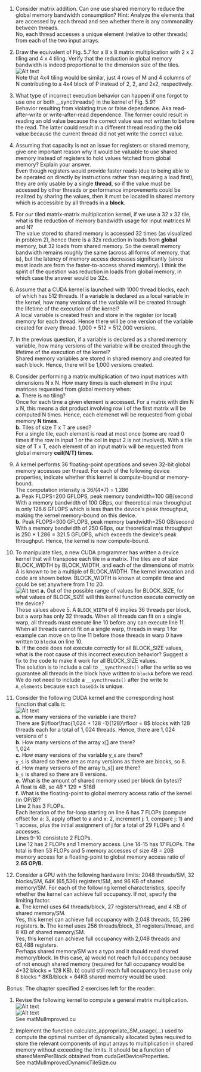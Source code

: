 1) Consider matrix addition. Can one use shared memory to reduce the global memory bandwidth consumption? Hint: Analyze the elements that are accessed by each thread and see whether there is any commonality between threads.  
No, each thread accesses a unique element (relative to other threads) from each of the two input arrays.

2)  Draw the equivalent of Fig. 5.7 for a 8 x 8 matrix multiplication with 2 x 2 tiling and 4 x 4 tiling. Verify that the reduction in global memory bandwidth is indeed proportional to the dimension size of the tiles.  
![Alt text](P5_2.jpg)  
Note that 4x4 tiling would be similar, just 4 rows of M and 4 columns of N contributing to a 4x4 block of P instead of 2, 2, and 2x2, respectively.

3) What type of incorrect execution behavior can happen if one forgot to use one or both __syncthreads() in the kernel of Fig. 5.9?  
Behavior resulting from violating true or false dependence. Aka read-after-write or write-after-read dependence. The former could result in reading an old value because the correct value was not written to before the read. The latter could result in a different thread reading the old value because the current thread did not yet write the correct value.

4) Assuming that capacity is not an issue for registers or shared memory, give one important reason why it would be valuable to use shared memory instead of registers to hold values fetched from global memory? Explain your answer.  
Even though registers would provide faster reads (due to being able to be operated on directly by instructions rather than requiring a load first), they are only usable by a single **thread**, so if the value must be accessed by other threads or performance improvements could be realized by sharing the values, then it must be located in shared memory which is accessible by all threads in a **block**.

5)  For our tiled matrix-matrix multiplication kernel, if we use a 32 x 32 tile, what is the reduction of memory bandwidth usage for input matrices M and N?  
The value stored to shared memory is accessed 32 times (as visualized in problem 2), hence there is a 32x reduction in loads from **global** memory, but 32 loads from shared memory. So the overall memory bandwidth remains roughly the same (across all forms of memory, that is), but the latency of memory access decreases significantly (since most loads are from the faster-to-access shared memory). I think the spirit of the question was reduction in loads from global memory, in which case the answer would be 32x.

6)  Assume that a CUDA kernel is launched with 1000 thread blocks, each of which has 512 threads. If a variable is declared as a local variable in the kernel, how many versions of the variable will be created through the lifetime of the execution of the kernel?  
A local variable is created fresh and store in the register (or local) memory for each thread. Hence there will be one version of the variable created for every thread. 1,000 * 512 = 512,000 versions.

7)  In the previous question, if a variable is declared as a shared memory variable, how many versions of the variable will be created through the lifetime of the execution of the kernel?  
Shared memory variables are stored in shared memory and created for each block. Hence, there will be 1,000 versions created.

8) Consider performing a matrix multiplication of two input matrices with dimensions N x N. How many times is each element in the input matrices requested from global memory when:  
**a.** There is no tiling?  
Once for each time a given element is accessed. For a matrix with dim N x N, this means a dot product involving row i of the first matrix will be computed N times. Hence, each elemenet will be requested from global memory **N times**.  
**b.** Tiles of size T x T are used?  
For a single tile, each element is read at most once (some are read 0 times if the row in input 1 or the col in input 2 is not involved). With a tile size of T x T, each element of an input matrix will be requested from global memory **ceil(N/T) times**.

9) A kernel performs 36 floating-point operations and seven 32-bit global memory accesses per thread. For each of the following device properties, indicate whether this kernel is compute-bound or memory-bound.  
The computation intensity is 36/(4*7) = 1.286  
**a.** Peak FLOPS=200 GFLOPS, peak memory bandwidth=100 GB/second  
With a memory bandwidth of 100 GBps, our theoretical max throughput is only 128.6 GFLOPS which is less than the device's peak throughput, making the kernel memory-bound on this device.  
**b.** Peak FLOPS=300 GFLOPS, peak memory bandwidth=250 GB/second  
With a memory bandwidth of 250 GBps, our theoretical max throughput is 250 * 1.286 = 321.5 GFLOPS, which exceeds the device's peak throughput. Hence, the kernel is now compute-bound.

10) To manipulate tiles, a new CUDA programmer has written a device kernel that will transpose each tile in a matrix. The tiles are of size BLOCK_WIDTH by BLOCK_WIDTH, and each of the dimensions of matrix A is known to be a multiple of BLOCK_WIDTH. The kernel invocation and code are shown below. BLOCK_WIDTH is known at compile time and could be set anywhere from 1 to 20.  
![Alt text](image.png)
**a.** Out of the possible range of values for BLOCK_SIZE, for what values of BLOCK_SIZE will this kernel function execute correctly on the device?  
Those values above 5. A `BLOCK_WIDTH` of 6 implies 36 threads per block, but a warp has only 32 threads. When all threads can fit on a single warp, all threads must execute line 10 before any can execute line 11. When all threads cannot fit on a single warp, threads in warp 1 for example can move on to line 11 before those threads in warp 0 have written to `blockA` on line 10.  
**b.** If the code does not execute correctly for all BLOCK_SIZE values, what is the root cause of this incorrect execution behavior? Suggest a fix to the code to make it work for all BLOCK_SIZE values.  
The solution is to include a call to `__syncthreads()` after the write so we guarantee all threads in the block have written to `blockA` before we read. We do not need to include a `__syncthreads()` after the write to `A_elements` because each `baseIdx` is unique.

11) Consider the following CUDA kernel and the corresponding host function that calls it:  
![Alt text](image-1.png)  
**a.** How many versions of the variable i are there?  
There are $\lfloor\frac{1,024 + 128 -1}{128}\rfloor = 8$ blocks with $128$ threads each for a total of $1,024$ threads. Hence, there are $1,024$ versions of `i`  
**b.** How many versions of the array x[] are there?  
$1,024$  
**c.** How many versions of the variable y_s are there?  
`y_s` is shared so there are as many versions as there are blocks, so $8$.  
**d.** How many versions of the array b_s[] are there?  
`b_s` is shared so there are $8$ versions.  
**e.** What is the amount of shared memory used per block (in bytes)?  
A float is 4B, so $4B * 129 = 516B$  
**f.** What is the floating-point to global memory access ratio of the kernel (in OP/B)?  
Line 2 has 3 FLOPs.  
Each iteration of the for-loop starting on line 6 has 7 FLOPs (compute offset for a: 3, apply offset to a and x: 2, increment j: 1, compare j: 1) and 1 access, plus the initial assignment of j for a total of 29 FLOPs and 4 accesses.  
Lines 9-10 consistute 2 FLOPs.  
Line 12 has 2 FLOPs and 1 memory access.
Line 14-15 has 17 FLOPs.
The total is then 53 FLOPs and 5 memory accesses of size 4B = 20B memory access for a floating-point to global memory access ratio of **2.65 OP/B.**

12) Consider a GPU with the following hardware limits: 2048 threads/SM, 32 blocks/SM, 64K (65,536) registers/SM, and 96 KB of shared memory/SM. For each of the following kernel characteristics, specify whether the kernel can achieve full occupancy. If not, specify the limiting factor.  
**a.** The kernel uses 64 threads/block, 27 registers/thread, and 4 KB of shared memory/SM.  
Yes, this kernel can achieve full occupancy with 2,048 threads, 55,296 registers.
**b.** The kernel uses 256 threads/block, 31 registers/thread, and 8 KB of shared memory/SM.  
Yes, this kernel can achieve full occupancy with 2,048 threads and 63,488 registers.  
Perhaps shared memory/SM was a typo and it should read shared memory/block. In this case, a) would not reach full occupancy because of not enough shared memory (required for full occupancy would be 4*32 blocks = 128 KB). b) could still reach full occupancy because only 8 blocks * 8KB/block = 64KB shared memory would be used.

Bonus: The chapter specified 2 exercises left for the reader:

1) Revise the following kernel to compute a general matrix multiplication.
![Alt text](image-3.png)  
![Alt text](image-2.png)  
See matMulImproved.cu

2) Implement the function calculate_appropriate_SM_usage(...) used to compute the optimal number of dynamically allocated bytes required to store the relevant components of input arrays to multiplication in shared memory without exceeding the limits. It should be a function of sharedMemPerBlock obtained from cudaGetDeviceProperties.  
See matMulImprovedDynamicTileSize.cu